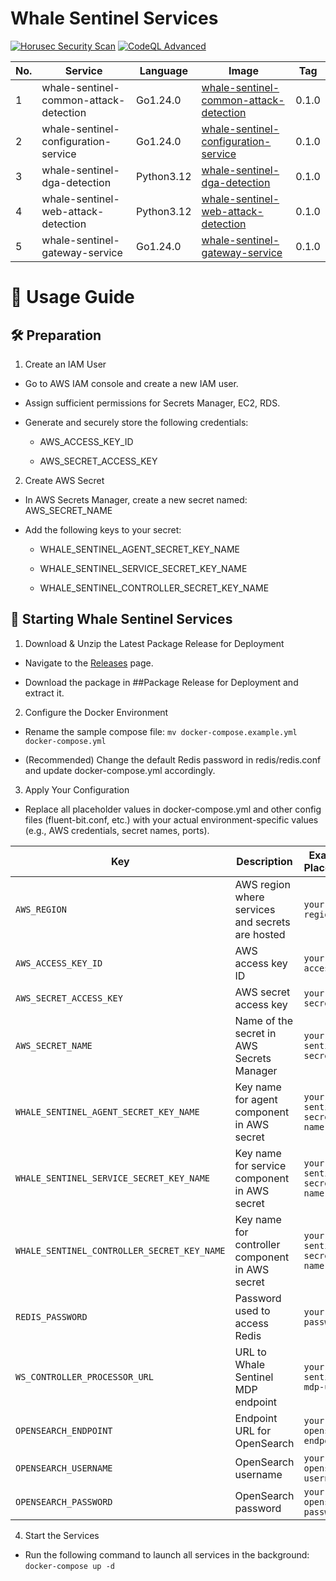 # Whale Sentinel Services

[![Horusec Security Scan](https://github.com/YangYang-Research/whale-sentinel-services/actions/workflows/horusec-scan.yml/badge.svg?branch=main)](https://github.com/YangYang-Research/whale-sentinel-services/actions/workflows/horusec-scan.yml)
[![CodeQL Advanced](https://github.com/YangYang-Research/whale-sentinel-services/actions/workflows/codeql.yml/badge.svg?branch=main)](https://github.com/YangYang-Research/whale-sentinel-services/actions/workflows/codeql.yml)

| No. | Service | Language | Image |  Tag |
| --- | -------- | ------- | ------- |  ----- |
| 1 | whale-sentinel-common-attack-detection | Go1.24.0 | [whale-sentinel-common-attack-detection](https://gallery.ecr.aws/j8d4r7c5/whale-sentinel/whale-sentinel-services/whale-sentinel-common-attack-detection) |  0.1.0 |
| 2 | whale-sentinel-configuration-service | Go1.24.0 | [whale-sentinel-configuration-service](https://gallery.ecr.aws/j8d4r7c5/whale-sentinel/whale-sentinel-services/whale-sentinel-configuration-service) | 0.1.0 |
| 3 | whale-sentinel-dga-detection | Python3.12 | [whale-sentinel-dga-detection](https://gallery.ecr.aws/j8d4r7c5/whale-sentinel/whale-sentinel-services/whale-sentinel-dga-detection) | 0.1.0 |
| 4 | whale-sentinel-web-attack-detection | Python3.12 | [whale-sentinel-web-attack-detection](https://gallery.ecr.aws/j8d4r7c5/whale-sentinel/whale-sentinel-services/whale-sentinel-web-attack-detection) | 0.1.0 |
| 5 | whale-sentinel-gateway-service | Go1.24.0 | [whale-sentinel-gateway-service](https://gallery.ecr.aws/j8d4r7c5/whale-sentinel/whale-sentinel-services/whale-sentinel-gateway-service) | 0.1.0 |

# 🚀 Usage Guide

## 🛠️ Preparation 

1. Create an IAM User

- Go to AWS IAM console and create a new IAM user.

- Assign sufficient permissions for Secrets Manager, EC2, RDS.

- Generate and securely store the following credentials:

    - AWS_ACCESS_KEY_ID

    - AWS_SECRET_ACCESS_KEY

2. Create AWS Secret

- In AWS Secrets Manager, create a new secret named: AWS_SECRET_NAME

- Add the following keys to your secret:

    - WHALE_SENTINEL_AGENT_SECRET_KEY_NAME

    - WHALE_SENTINEL_SERVICE_SECRET_KEY_NAME

    - WHALE_SENTINEL_CONTROLLER_SECRET_KEY_NAME

## 🚦 Starting Whale Sentinel Services

1. Download & Unzip the Latest Package Release for Deployment

- Navigate to the [Releases](https://github.com/YangYang-Research/whale-sentinel-services/releases) page.

- Download the package in ##Package Release for Deployment and extract it.

2. Configure the Docker Environment

- Rename the sample compose file: `mv docker-compose.example.yml docker-compose.yml`

- (Recommended) Change the default Redis password in redis/redis.conf and update docker-compose.yml accordingly.

3. Apply Your Configuration

- Replace all placeholder values in docker-compose.yml and other config files (fluent-bit.conf, etc.) with your actual environment-specific values (e.g., AWS credentials, secret names, ports).

| **Key**                                     | **Description**                                  | **Example / Placeholder**             |
| ------------------------------------------- | ------------------------------------------------ | ------------------------------------- |
| `AWS_REGION`                                | AWS region where services and secrets are hosted | `your-aws-region`                     |
| `AWS_ACCESS_KEY_ID`                         | AWS access key ID                                | `your-aws-access-key`                 |
| `AWS_SECRET_ACCESS_KEY`                     | AWS secret access key                            | `your-aws-secret-key`                 |
| `AWS_SECRET_NAME`                           | Name of the secret in AWS Secrets Manager        | `your-whale-sentinel-secret-name`     |
| `WHALE_SENTINEL_AGENT_SECRET_KEY_NAME`      | Key name for agent component in AWS secret       | `your-whale-sentinel-secret-key-name` |
| `WHALE_SENTINEL_SERVICE_SECRET_KEY_NAME`    | Key name for service component in AWS secret     | `your-whale-sentinel-secret-key-name` |
| `WHALE_SENTINEL_CONTROLLER_SECRET_KEY_NAME` | Key name for controller component in AWS secret  | `your-whale-sentinel-secret-key-name` |
| `REDIS_PASSWORD`                            | Password used to access Redis                    | `your-redis-password`                 |
| `WS_CONTROLLER_PROCESSOR_URL`               | URL to Whale Sentinel MDP endpoint               | `your-whale-sentinel-mdp-url`         |
| `OPENSEARCH_ENDPOINT`                       | Endpoint URL for OpenSearch                      | `your-opensearch-endpoint`            |
| `OPENSEARCH_USERNAME`                       | OpenSearch username                              | `your-opensearch-username`            |
| `OPENSEARCH_PASSWORD`                       | OpenSearch password                              | `your-opensearch-password`            |

4. Start the Services

- Run the following command to launch all services in the background: `docker-compose up -d`

